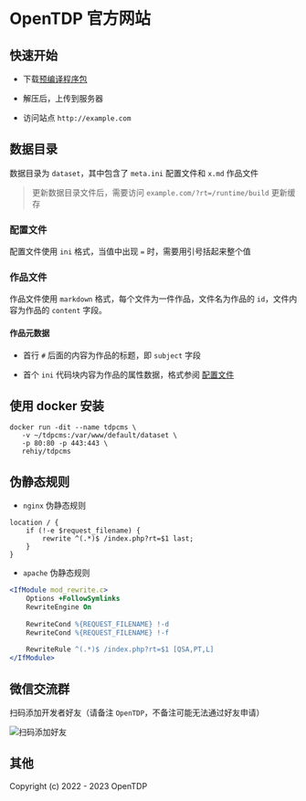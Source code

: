 # OpenTDP 官方网站

## 快速开始

- 下载[预编译程序包](https://github.com/open-tdp/tdp-official/releases)

- 解压后，上传到服务器

- 访问站点 `http://example.com`

## 数据目录

数据目录为 `dataset`，其中包含了 `meta.ini` 配置文件和 `x.md` 作品文件

> 更新数据目录文件后，需要访问 `example.com/?rt=/runtime/build` 更新缓存

### 配置文件

配置文件使用 `ini` 格式，当值中出现 `=` 时，需要用引号括起来整个值

### 作品文件

作品文件使用 `markdown` 格式，每个文件为一件作品，文件名为作品的 `id`，文件内容为作品的 `content` 字段。

#### 作品元数据

- 首行 `#` 后面的内容为作品的标题，即 `subject` 字段

- 首个 `ini` 代码块内容为作品的属性数据，格式参阅 [配置文件](#配置文件)

## 使用 docker 安装

```shell
docker run -dit --name tdpcms \
   -v ~/tdpcms:/var/www/default/dataset \
   -p 80:80 -p 443:443 \
   rehiy/tdpcms
```

## 伪静态规则

- `nginx` 伪静态规则

```nginx
location / {
    if (!-e $request_filename) {
        rewrite ^(.*)$ /index.php?rt=$1 last;
    }
}
```

- `apache` 伪静态规则

```apache
<IfModule mod_rewrite.c>
    Options +FollowSymlinks
    RewriteEngine On
  
    RewriteCond %{REQUEST_FILENAME} !-d
    RewriteCond %{REQUEST_FILENAME} !-f
  
    RewriteRule ^(.*)$ /index.php?rt=$1 [QSA,PT,L]
</IfModule>
```

## 微信交流群

扫码添加开发者好友（请备注 `OpenTDP`，不备注可能无法通过好友申请）

![扫码添加好友](https://docs.opentdp.org/static/weixin-qr.jpg)

## 其他

Copyright (c) 2022 - 2023 OpenTDP
